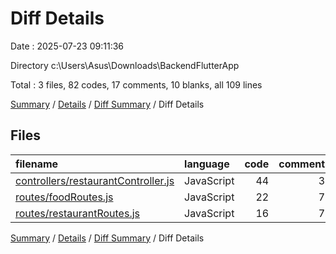 # Diff Details

Date : 2025-07-23 09:11:36

Directory c:\\Users\\Asus\\Downloads\\BackendFlutterApp

Total : 3 files,  82 codes, 17 comments, 10 blanks, all 109 lines

[Summary](results.md) / [Details](details.md) / [Diff Summary](diff.md) / Diff Details

## Files
| filename | language | code | comment | blank | total |
| :--- | :--- | ---: | ---: | ---: | ---: |
| [controllers/restaurantController.js](/controllers/restaurantController.js) | JavaScript | 44 | 3 | 4 | 51 |
| [routes/foodRoutes.js](/routes/foodRoutes.js) | JavaScript | 22 | 7 | 3 | 32 |
| [routes/restaurantRoutes.js](/routes/restaurantRoutes.js) | JavaScript | 16 | 7 | 3 | 26 |

[Summary](results.md) / [Details](details.md) / [Diff Summary](diff.md) / Diff Details